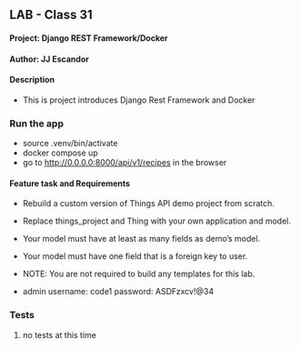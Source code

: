 ## LAB - Class 31

#### Project: Django REST Framework/Docker
#### Author: JJ Escandor


#### Description

 - This is project introduces Django Rest Framework and Docker

### Run the app

 - source .venv/bin/activate
 - docker compose up
 - go to http://0.0.0.0:8000/api/v1/recipes in the browser

#### Feature task and Requirements

- Rebuild a custom version of Things API demo project from scratch.
- Replace things_project and Thing with your own application and model.
- Your model must have at least as many fields as demo’s model.
- Your model must have one field that is a foreign key to user.
- NOTE: You are not required to build any templates for this lab.

- admin username: code1 password: ASDFzxcv!@34

### Tests

1. no tests at this time
